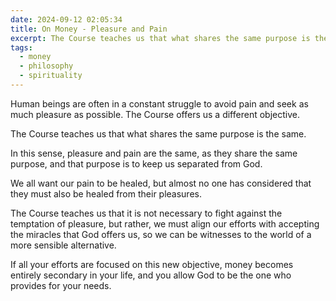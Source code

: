 ```yaml
---
date: 2024-09-12 02:05:34
title: On Money - Pleasure and Pain
excerpt: The Course teaches us that what shares the same purpose is the same. In this sense, pleasure and pain are the same, as they share the same purpose, and that purpose is to keep us separated from God.
tags:
  - money
  - philosophy
  - spirituality
---
```

Human beings are often in a constant struggle to avoid pain and seek as much pleasure as possible. The Course offers us a different objective. 

The Course teaches us that what shares the same purpose is the same.

In this sense, pleasure and pain are the same, as they share the same purpose, and that purpose is to keep us separated from God.

We all want our pain to be healed, but almost no one has considered that they must also be healed from their pleasures.

The Course teaches us that it is not necessary to fight against the temptation of pleasure, but rather, we must align our efforts with accepting the miracles that God offers us, so we can be witnesses to the world of a more sensible alternative.

If all your efforts are focused on this new objective, money becomes entirely secondary in your life, and you allow God to be the one who provides for your needs.